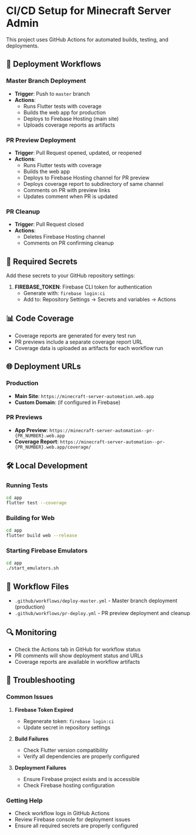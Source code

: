# CI/CD Setup for Minecraft Server Admin

This project uses GitHub Actions for automated builds, testing, and deployments.

## 🚀 Deployment Workflows

### Master Branch Deployment
- **Trigger**: Push to `master` branch
- **Actions**:
  - Runs Flutter tests with coverage
  - Builds the web app for production
  - Deploys to Firebase Hosting (main site)
  - Uploads coverage reports as artifacts

### PR Preview Deployment
- **Trigger**: Pull Request opened, updated, or reopened
- **Actions**:
  - Runs Flutter tests with coverage
  - Builds the web app
  - Deploys to Firebase Hosting channel for PR preview
  - Deploys coverage report to subdirectory of same channel
  - Comments on PR with preview links
  - Updates comment when PR is updated

### PR Cleanup
- **Trigger**: Pull Request closed
- **Actions**:
  - Deletes Firebase Hosting channel
  - Comments on PR confirming cleanup

## 🔧 Required Secrets

Add these secrets to your GitHub repository settings:

1. **FIREBASE_TOKEN**: Firebase CLI token for authentication
   - Generate with: `firebase login:ci`
   - Add to: Repository Settings → Secrets and variables → Actions

## 📊 Code Coverage

- Coverage reports are generated for every test run
- PR previews include a separate coverage report URL
- Coverage data is uploaded as artifacts for each workflow run

## 🌐 Deployment URLs

### Production
- **Main Site**: `https://minecraft-server-automation.web.app`
- **Custom Domain**: (if configured in Firebase)

### PR Previews
- **App Preview**: `https://minecraft-server-automation--pr-{PR_NUMBER}.web.app`
- **Coverage Report**: `https://minecraft-server-automation--pr-{PR_NUMBER}.web.app/coverage/`

## 🛠️ Local Development

### Running Tests
```bash
cd app
flutter test --coverage
```

### Building for Web
```bash
cd app
flutter build web --release
```

### Starting Firebase Emulators
```bash
cd app
./start_emulators.sh
```

## 📁 Workflow Files

- `.github/workflows/deploy-master.yml` - Master branch deployment (production)
- `.github/workflows/pr-deploy.yml` - PR preview deployment and cleanup

## 🔍 Monitoring

- Check the Actions tab in GitHub for workflow status
- PR comments will show deployment status and URLs
- Coverage reports are available in workflow artifacts

## 🚨 Troubleshooting

### Common Issues

1. **Firebase Token Expired**
   - Regenerate token: `firebase login:ci`
   - Update secret in repository settings

2. **Build Failures**
   - Check Flutter version compatibility
   - Verify all dependencies are properly configured

3. **Deployment Failures**
   - Ensure Firebase project exists and is accessible
   - Check Firebase hosting configuration

### Getting Help

- Check workflow logs in GitHub Actions
- Review Firebase console for deployment issues
- Ensure all required secrets are properly configured
